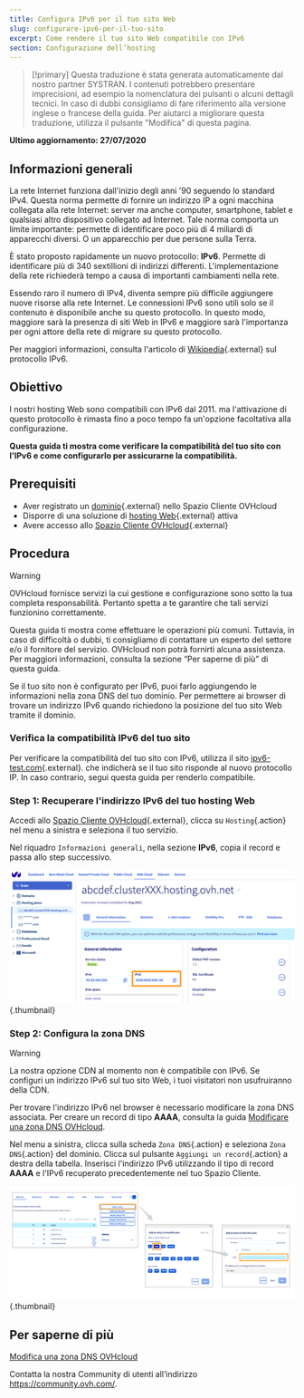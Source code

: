 ```yaml
---
title: Configura IPv6 per il tuo sito Web
slug: configurare-ipv6-per-il-tuo-sito
excerpt: Come rendere il tuo sito Web compatibile con IPv6
section: Configurazione dell’hosting
---
```


> [!primary]
> Questa traduzione è stata generata automaticamente dal nostro partner SYSTRAN. I contenuti potrebbero presentare imprecisioni, ad esempio la nomenclatura dei pulsanti o alcuni dettagli tecnici. In caso di dubbi consigliamo di fare riferimento alla versione inglese o francese della guida. Per aiutarci a migliorare questa traduzione, utilizza il pulsante "Modifica" di questa pagina.
>

**Ultimo aggiornamento: 27/07/2020**

## Informazioni generali

La rete Internet funziona dall'inizio degli anni '90 seguendo lo standard IPv4. Questa norma permette di fornire un indirizzo IP a ogni macchina collegata alla rete Internet: server ma anche computer, smartphone, tablet e qualsiasi altro dispositivo collegato ad Internet. Tale norma comporta un limite importante: permette di identificare poco più di 4 miliardi di apparecchi diversi. O un apparecchio per due persone sulla Terra.

È stato proposto rapidamente un nuovo protocollo: **IPv6**. Permette di identificare più di 340 sextillioni di indirizzi differenti. L'implementazione della rete richiederà tempo a causa di importanti cambiamenti nella rete. 

Essendo raro il numero di IPv4, diventa sempre più difficile aggiungere nuove risorse alla rete Internet. Le connessioni IPv6 sono utili solo se il contenuto è disponibile anche su questo protocollo. In questo modo, maggiore sarà la presenza di siti Web in IPv6 e maggiore sarà l'importanza per ogni attore della rete di migrare su questo protocollo.

Per maggiori informazioni, consulta l'articolo di [Wikipedia](https://it.wikipedia.org/wiki/IPv6){.external} sul protocollo IPv6.

## Obiettivo

I nostri hosting Web sono compatibili con IPv6 dal 2011. ma l'attivazione di questo protocollo è rimasta fino a poco tempo fa un'opzione facoltativa alla configurazione. 

**Questa guida ti mostra come verificare la compatibilità del tuo sito con l'IPv6 e come configurarlo per assicurarne la compatibilità.**

## Prerequisiti

- Aver registrato un [dominio](https://www.ovh.it/domini/){.external} nello Spazio Cliente OVHcloud
- Disporre di una soluzione di [hosting Web](https://www.ovh.it/hosting-web/){.external} attiva
- Avere accesso allo [Spazio Cliente OVHcloud](https://www.ovh.com/auth/?action=gotomanager&from=https://www.ovh.it/&ovhSubsidiary=it){.external}

## Procedura

> [!warning]
>OVHcloud fornisce servizi la cui gestione e configurazione sono sotto la tua completa responsabilità. Pertanto spetta a te garantire che tali servizi funzionino correttamente.
>
>Questa guida ti mostra come effettuare le operazioni più comuni. Tuttavia, in caso di difficoltà o dubbi, ti consigliamo di contattare un esperto del settore e/o il fornitore del servizio. OVHcloud non potrà fornirti alcuna assistenza.  Per maggiori informazioni, consulta la sezione “Per saperne di più” di questa guida.
>

Se il tuo sito non è configurato per IPv6, puoi farlo aggiungendo le informazioni nella zona DNS del tuo dominio. Per permettere ai browser di trovare un indirizzo IPv6 quando richiedono la posizione del tuo sito Web tramite il dominio.

### Verifica la compatibilità IPv6 del tuo sito

Per verificare la compatibilità del tuo sito con IPv6, utilizza il sito [ipv6-test.com](https://ipv6-test.com/validate.php){.external}. che indicherà se il tuo sito risponde al nuovo protocollo IP. In caso contrario, segui questa guida per renderlo compatibile.

### Step 1: Recuperare l'indirizzo IPv6 del tuo hosting Web

Accedi allo [Spazio Cliente OVHcloud](https://www.ovh.com/auth/?action=gotomanager&from=https://www.ovh.it/&ovhSubsidiary=it){.external}, clicca su `Hosting`{.action} nel menu a sinistra e seleziona il tuo servizio.

Nel riquadro `Informazioni generali`, nella sezione **IPv6**, copia il record e passa allo step successivo.

![IPv6](images/ipv6_01.png){.thumbnail}

### Step 2: Configura la zona DNS

> [!warning]
> La nostra opzione CDN al momento non è compatibile con IPv6. Se configuri un indirizzo IPv6 sul tuo sito Web, i tuoi visitatori non usufruiranno della CDN.

Per trovare l'indirizzo IPv6 nel browser è necessario modificare la zona DNS associata. Per creare un record di tipo **AAAA**, consulta la guida [Modificare una zona DNS OVHcloud](../../domains/web_hosting_modifica_la_tua_zona_dns/).

Nel menu a sinistra, clicca sulla scheda `Zona DNS`{.action} e seleziona `Zona DNS`{.action} del dominio. Clicca sul pulsante `Aggiungi un record`{.action} a destra della tabella. Inserisci l'indirizzo IPv6 utilizzando il tipo di record **AAAA** e l'IPv6 recuperato precedentemente nel tuo Spazio Cliente.

![IPv6](images/ipv6_02.png){.thumbnail}

## Per saperne di più

[Modifica una zona DNS OVHcloud](../../domains/web_hosting_modifica_la_tua_zona_dns/)

Contatta la nostra Community di utenti all’indirizzo <https://community.ovh.com/>.

